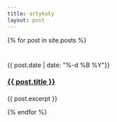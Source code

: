 ```yaml
---
title: artykuły
layout: post
---
```


{% for post in site.posts %}
<article class="preview">
    <p class="tagline" style="margin-top: 40px">
        {{ post.date | date: "%-d %B %Y"}}
    </p>
    <h3 style="margin-top: 20px">
        <a href="{{ post.url }}">{{ post.title }}</a>
    </h3>
    <div class="excerpt" style="margin-top: 20px">
        <p>{{ post.excerpt }}</p>
    </div>
</article>
{% endfor %}
